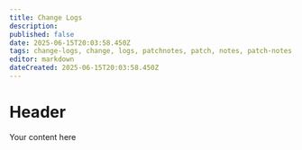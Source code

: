 ```yaml
---
title: Change Logs
description: 
published: false
date: 2025-06-15T20:03:58.450Z
tags: change-logs, change, logs, patchnotes, patch, notes, patch-notes, patches
editor: markdown
dateCreated: 2025-06-15T20:03:58.450Z
---
```


# Header
Your content here